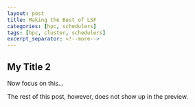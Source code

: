 ```yaml
---
layout: post
title: Making the Best of LSF
categories: [hpc, schedulers]
tags: [hpc, cluster, schedulers]
excerpt_separator: <!--more-->
---
```


## My Title 2

Now focus on this...

<!--more-->

The rest of this post, however, does not show up in the preview.